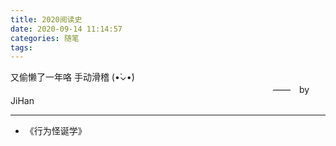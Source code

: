 ```yaml
---
title: 2020阅读史
date: 2020-09-14 11:14:57
categories: 随笔
tags:
---
```


又偷懒了一年咯 手动滑稽 (•̀⌄•́)
　　　　　　　　　　　　　　　　　　　　　　　　　　　　　　——　by JiHan
* * *
<!-- more -->

* 《行为怪诞学》